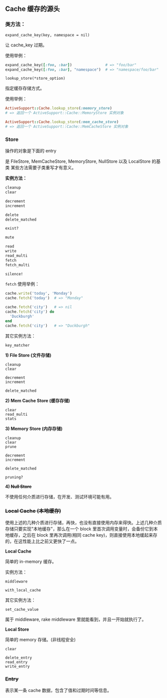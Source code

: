 ## Cache 缓存的源头

### 类方法：

`expand_cache_key(key, namespace = nil)`

让 cache_key 过期。

使用举例：

```ruby
expand_cache_key([:foo, :bar])               # => "foo/bar"
expand_cache_key([:foo, :bar], "namespace")  # => "namespace/foo/bar"
```

`lookup_store(*store_option)`

指定缓存存储方式。

使用举例：

```ruby
ActiveSupport::Cache.lookup_store(:memory_store)
# => 返回一个 ActiveSupport::Cache::MemoryStore 实例对象

ActiveSupport::Cache.lookup_store(:mem_cache_store)
# => 返回一个 ActiveSupport::Cache::MemCacheStore 实例对象
```

### Store

操作的对象是下面的 entry

是 FileStore, MemCacheStore, MemoryStore, NullStore 以及 LocalStore 的基类
某些方法需要子类重写才有意义。

**实例方法：**

```ruby
cleanup
clear

decrement
increment

delete
delete_matched

exist?

mute

read
write
read_multi
fetch
fetch_multi

silence!
```

`fetch` 使用举例：

```ruby
cache.write('today', 'Monday')
cache.fetch('today')  # => "Monday"

cache.fetch('city')   # => nil
cache.fetch('city') do
  'Duckburgh'
end
cache.fetch('city')   # => "Duckburgh"
```

其它实例方法：

```
key_matcher
```

**1) File Store (文件存储)**

```
cleanup
clear

decrement
increment

delete_matched
```

**2) Mem Cache Store (缓存存储)**

```
clear
read_multi
stats
```

**3) Memory Store (内存存储)**

```
cleanup
clear
prune

decrement
increment

delete_matched

pruning?
```

**4) ~~Null Store~~**

不使用任何介质进行存储，在开发、测试环境可能有用。

### ~~Local Cache (本地缓存)~~

使用上述的几种介质进行存储，再快，也没有直接使用内存来得快。上述几种介质存储只要实现"本地缓存"，那么在一个 block 里首次调用变量时，会备份它到本地缓存，之后在 block 里再次调用(相同 cache key)，则直接使用本地缓起来存的，在这性能上比之前又更快了一点。

**Local Cache**

简单的 in-memory 缓存。

实例方法：

```
middleware

with_local_cache
```

其它实例方法：

```
set_cache_value
```

属于 middleware, rake middleware 里就能看到，并且一开始就执行了。

**Local Store**

简单的 memory 存储。(非线程安全)

```
clear

delete_entry
read_entry
write_entry
```

### ~~Entry~~

表示某一条 cache 数据，包含了值和过期时间等信息。

